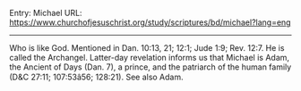 Entry: Michael
URL: https://www.churchofjesuschrist.org/study/scriptures/bd/michael?lang=eng

---

Who is like God. Mentioned in Dan. 10:13, 21; 12:1; Jude 1:9; Rev. 12:7. He is called the Archangel. Latter-day revelation informs us that Michael is Adam, the Ancient of Days (Dan. 7), a prince, and the patriarch of the human family (D&C 27:11; 107:53â56; 128:21). See also Adam.
